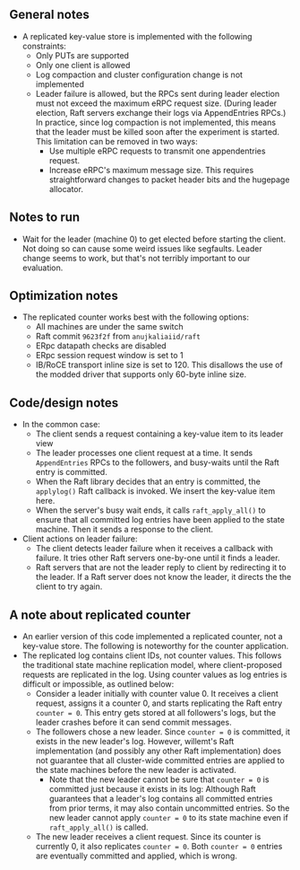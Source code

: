 ## General notes
 * A replicated key-value store is implemented with the following constraints:
   * Only PUTs are supported
   * Only one client is allowed
   * Log compaction and cluster configuration change is not implemented
   * Leader failure is allowed, but the RPCs sent during leader election must
     not exceed the maximum eRPC request size. (During leader election,
     Raft servers exchange their logs via AppendEntries RPCs.) In practice,
     since log compaction is not implemented, this means that the leader must be
     killed soon after the experiment is started. This limitation can be removed
     in two ways:
      * Use multiple eRPC requests to transmit one appendentries request.
      * Increase eRPC's maximum message size. This requires straightforward
        changes to packet header bits and the hugepage allocator.

## Notes to run
 * Wait for the leader (machine 0) to get elected before starting the client.
   Not doing so can cause some weird issues like segfaults. Leader change seems
   to work, but that's not terribly important to our evaluation.

## Optimization notes
 * The replicated counter works best with the following options:
   * All machines are under the same switch
   * Raft commit `9623f2f` from `anujkaliaiid/raft`
   * ERpc datapath checks are disabled
   * ERpc session request window is set to 1
   * IB/RoCE transport inline size is set to 120. This disallows the use of the
     modded driver that supports only 60-byte inline size.

## Code/design notes
 * In the common case:
   * The client sends a request containing a key-value item to its leader view
   * The leader processes one client request at a time. It sends `AppendEntries`
     RPCs to the followers, and busy-waits until the Raft entry is committed.
   * When the Raft library decides that an entry is committed, the `applylog()`
     Raft callback is invoked. We insert the key-value item here.
   * When the server's busy wait ends, it calls `raft_apply_all()` to ensure
     that all committed log entries have been applied to the state machine.
     Then it sends a response to the client.
 * Client actions on leader failure:
   * The client detects leader failure when it receives a callback with failure.
     It tries other Raft servers one-by-one until it finds a leader.
   * Raft servers that are not the leader reply to client by redirecting it to
     the leader. If a Raft server does not know the leader, it directs the
     the client to try again.

## A note about replicated counter
 * An earlier version of this code implemented a replicated counter, not a
   key-value store. The following is noteworthy for the counter application.
 * The replicated log contains client IDs, not counter values. This follows the
   traditional state machine replication model, where client-proposed requests
   are replicated in the log. Using counter values as log entries is difficult
   or impossible, as outlined below:
   * Consider a leader initially with counter value 0. It receives a client
     request, assigns it a counter 0, and starts replicating the Raft entry
     `counter = 0`. This entry gets stored at all followers's logs, but the
     leader crashes before it can send commit messages.
   * The followers chose a new leader. Since `counter = 0` is committed, it
     exists in the new leader's log. However, willemt's Raft implementation
     (and possibly any other Raft implementation) does not guarantee that all
     cluster-wide committed entries are applied to the state machines before the
     new leader is activated.
      * Note that the new leader cannot be sure that `counter = 0` is committed
        just because it exists in its log: Although Raft guarantees that a
        leader's log contains all committed entries from prior terms, it may
        also contain uncommitted entries. So the new leader cannot apply
        `counter = 0` to its state machine even if `raft_apply_all()` is called.
   * The new leader receives a client request. Since its counter is currently 0,
     it also replicates `counter = 0`. Both `counter = 0` entries are eventually
     committed and applied, which is wrong.

